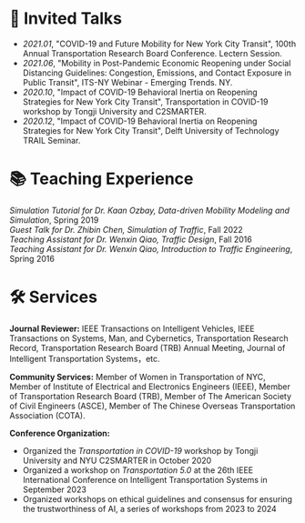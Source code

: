 # 💬 Invited Talks
- *2021.01*, "COVID-19 and Future Mobility for New York City Transit", 100th Annual Transportation Research Board Conference. Lectern Session.
- *2021.06*, "Mobility in Post-Pandemic Economic Reopening under Social Distancing Guidelines: Congestion, Emissions, and Contact Exposure in Public Transit", ITS-NY Webinar - Emerging Trends. NY.
- *2020.10*, "Impact of COVID-19 Behavioral Inertia on Reopening Strategies for New York City Transit", Transportation in COVID-19 workshop by Tongji University and C2SMARTER.
- *2020.12*, "Impact of COVID-19 Behavioral Inertia on Reopening Strategies for New York City Transit", Delft University of Technology TRAIL Seminar.


# 📚 **Teaching Experience**
 *Simulation Tutorial for Dr. Kaan Ozbay, Data-driven Mobility Modeling and Simulation*, Spring 2019  
*Guest Talk for Dr. Zhibin Chen, Simulation of Traffic*, Fall 2022  
*Teaching Assistant for Dr. Wenxin Qiao, Traffic Design*, Fall 2016  
*Teaching Assistant for Dr. Wenxin Qiao, Introduction to Traffic Engineering*, Spring 2016  

# 🛠 **Services**

**Journal Reviewer:** IEEE Transactions on Intelligent Vehicles, IEEE Transactions on Systems, Man, and Cybernetics, Transportation Research Record, Transportation Research Board (TRB) Annual Meeting, Journal of Intelligent Transportation Systems，etc.

**Community Services:** Member of Women in Transportation of NYC, Member of Institute of Electrical and Electronics Engineers (IEEE), Member of Transportation Research Board (TRB), Member of The American Society of Civil Engineers (ASCE), Member of The Chinese Overseas Transportation Association (COTA).

**Conference Organization:** 
- Organized the *Transportation in COVID-19* workshop by Tongji University and NYU C2SMARTER in October 2020
- Organized a workshop on *Transportation 5.0* at the 26th IEEE International Conference on Intelligent Transportation Systems in September 2023
- Organized workshops on ethical guidelines and consensus for ensuring the trustworthiness of AI, a series of workshops from 2023 to 2024


<!--
# 📖 Educations
- *2019.06 - 2022.04*, Master, Zhejiang University, Hangzhou.
- *2015.09 - 2019.06*, Undergraduate, Chu Kochen Honors College, Zhejiang Univeristy, Hangzhou.
- *2012.09 - 2015.06*, Luqiao Middle School, Taizhou.



# 💻 Internships
- *2021.06 - 2021.09*, Alibaba, Hangzhou.
- *2019.05 - 2020.02*, [EnjoyMusic](https://enjoymusic.ai/), Hangzhou.
- *2019.02 - 2019.05*, [YiWise](https://www.yiwise.com/), Hangzhou.
- *2018.08 - 2019.02*, [MSRA, machine learning Group](https://www.microsoft.com/en-us/research/group/machine-learning-research-group/), Beijing.
- *2018.01 - 2018.06*, [NetEase, AI department](https://hr.163.com/zc/12-ai/index.html), Hangzhou.
- *2017.08 - 2018.12*, DashBase (acquired by [Cisco](https://blogs.cisco.com/news/349511)), Hangzhou.
-->
